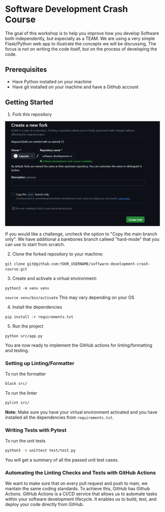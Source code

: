 # Software Development Crash Course

The goal of this workshop is to help you improve how you develop Software both independently, but especially as a TEAM. We are using a very simple Flask/Python web app to illustrate the concepts we will be discussing. The focus is not on writing the code itself, but on the process of developing the code.

## Prerequisites

- Have Python installed on your machine
- Have git installed on your machine and have a GitHub account

## Getting Started

1. Fork this repository

![alt text](image.png)

If you would like a challenge, uncheck the option to "Copy the main branch only". We have additional a barebones branch calleed "hard-mode" that you can use to start from scratch.

2. Clone the forked repository to your machine:

`git clone git@github.com:YOUR_USERNAME/software-development-crash-course.git`

3. Create and activate a virtual environment:

`python3 -m venv venv`

`source venv/bin/activate` This may vary depending on your OS

4. Install the dependencies

`pip install -r requirements.txt`

5. Run the project

`python src/app.py`

You are now ready to implement the GitHub actions for linting/formatting and testing.

### Setting up Linting/Formatter

To run the formatter
```bash
black src/
```

To run the linter
```bash
pylint src/
```

**Note:** Make sure you have your virtual environment activated and you have installed all the dependencies from `requirements.txt`.

### Writing Tests with Pytest

To run the unit tests
```bash
python3 -m unittest test/test.py
```

You will get a summary of all the passed unit test cases. 

### Automating the Linting Checks and Tests with GitHub Actions
We want to make sure that on every pull request and push to main, we mantain the same coding standards.
To achieve this, GitHub has Github Actions. GitHub Actions is a CI/CD service that allows us to automate 
tasks within your software development lifecycle. It enables us to build, test, and deploy your code directly from GitHub.